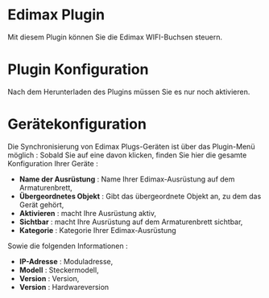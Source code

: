 # Edimax Plugin

Mit diesem Plugin können Sie die Edimax WIFI-Buchsen steuern.

# Plugin Konfiguration 

Nach dem Herunterladen des Plugins müssen Sie es nur noch aktivieren.

# Gerätekonfiguration 

Die Synchronisierung von Edimax Plugs-Geräten ist über das Plugin-Menü möglich : Sobald Sie auf eine davon klicken, finden Sie hier die gesamte Konfiguration Ihrer Geräte :

-   **Name der Ausrüstung** : Name Ihrer Edimax-Ausrüstung auf dem Armaturenbrett,
-   **Übergeordnetes Objekt** : Gibt das übergeordnete Objekt an, zu dem das Gerät gehört,
-   **Aktivieren** : macht Ihre Ausrüstung aktiv,
-   **Sichtbar** : macht Ihre Ausrüstung auf dem Armaturenbrett sichtbar,
-   **Kategorie** : Kategorie Ihrer Edimax-Ausrüstung

Sowie die folgenden Informationen :

-   **IP-Adresse** : Moduladresse,
-   **Modell** : Steckermodell,
-   **Version** : Version,
-   **Version** : Hardwareversion


